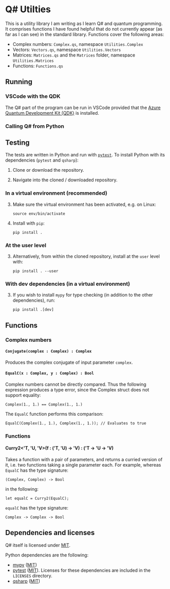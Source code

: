 # Q# Utilties

This is a utility library I am writing as I learn Q# and quantum programming. It comprises functions I have found helpful that do not currently appear (as far as I can see) in the standard library. Functions cover the following areas:

- Complex numbers: `Complex.qs`, namespace `Utilities.Complex`
- Vectors: `Vectors.qs`, namespace `Utilities.Vectors`
- Matrices: `Matrices.qs` and the `Matrices` folder, namespace `Utilities.Matrices`
- Functions: `Functions.qs`

## Running

### VSCode with the QDK

The Q# part of the program can be run in VSCode provided that the [Azure Quantum Development Kit (QDK)](https://learn.microsoft.com/en-us/azure/quantum/install-overview-qdk) is installed. 

### Calling Q# from Python

## Testing
The tests are written in Python and run with [`pytest`](https://docs.pytest.org/en/stable/). To install Python with its dependencies (`pytest` and `qsharp`):

1. Clone or download the repository.

2. Navigate into the cloned / downloaded repository.

### In a virtual environment (recommended)

3. Make sure the virtual environment has been activated, e.g. on Linux:

    ```
    source env/bin/activate
    ```

4. Install with `pip`:

    ```
    pip install .
    ```

### At the user level

3. Alternatively, from within the cloned repository, install at the ```user``` level with:

    ```
    pip install . --user
    ```

### With dev dependencies (in a virtual environment)

3. If you wish to install `mypy` for type checking (in addition to the other dependencies), run:

    ```
    pip install .[dev]
    ```

## Functions

### Complex numbers

#### `Conjugate(complex : Complex) : Complex`

Produces the complex conjugate of input parameter `complex`.

#### `EqualC(x : Complex, y : Complex) : Bool`

Complex numbers cannot be directly compared. Thus the following expression produces a type error, since the Complex struct does not support equality:

```Q#
Complex(1., 1.) == Complex(1., 1.)
```

The `EqualC` function performs this comparison:

```Q#
EqualC(Complex(1., 1.), Complex(1., 1.)); // Evaluates to true
```

### Functions

#### Curry2<'T, 'U, 'V>(f : ('T, 'U) -> 'V) : ('T -> 'U -> 'V)

Takes a function with a pair of parameters, and returns a curried version of it, i.e. two functions taking a single parameter each. For example, whereas `EqualC` has the type signature:

```
(Complex, Complex) -> Bool
```

in the following:

```
let equalC = Curry2(EqualC);
```

`equalC` has the type signature:

```
Complex -> Complex -> Bool
```

## Dependencies and licenses

Q# itself is licensed under [MIT](https://github.com/microsoft/qsharp?tab=MIT-1-ov-file#readme).

Python dependencies are the following:

- [mypy](https://mypy.readthedocs.io/en/stable/) ([MIT](https://github.com/python/mypy/blob/master/LICENSE)) 
- [pytest](https://docs.pytest.org/en/7.4.x/) ([MIT](https://github.com/pytest-dev/pytest/blob/main/LICENSE)). Licenses for these dependencies are included in the `LICENSES` directory.
- [qsharp](https://pypi.org/project/qsharp/) ([MIT](https://github.com/microsoft/qsharp?tab=MIT-1-ov-file#readme))
